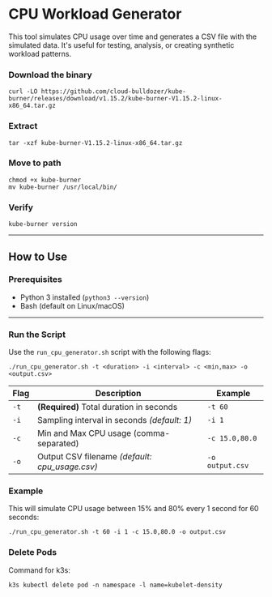 
# CPU Workload Generator

This tool simulates CPU usage over time and generates a CSV file with the simulated data. It's useful for testing, analysis, or creating synthetic workload patterns.

### Download the binary
    curl -LO https://github.com/cloud-bulldozer/kube-burner/releases/download/v1.15.2/kube-burner-V1.15.2-linux-x86_64.tar.gz

### Extract
    tar -xzf kube-burner-V1.15.2-linux-x86_64.tar.gz

### Move to path
    chmod +x kube-burner
    mv kube-burner /usr/local/bin/

### Verify
    kube-burner version

---

##  How to Use

###  Prerequisites

- Python 3 installed (`python3 --version`)
- Bash (default on Linux/macOS)

---

### Run the Script

Use the `run_cpu_generator.sh` script with the following flags:

    ./run_cpu_generator.sh -t <duration> -i <interval> -c <min,max> -o <output.csv>


| Flag | Description                                     | Example         |
| ---- | ----------------------------------------------- | --------------- |
| `-t` | **(Required)** Total duration in seconds        | `-t 60`         |
| `-i` | Sampling interval in seconds *(default: 1)*     | `-i 1`          |
| `-c` | Min and Max CPU usage (comma-separated)         | `-c 15.0,80.0`  |
| `-o` | Output CSV filename *(default: cpu\_usage.csv)* | `-o output.csv` |

### Example
This will simulate CPU usage between 15% and 80% every 1 second for 60 seconds:

    ./run_cpu_generator.sh -t 60 -i 1 -c 15.0,80.0 -o output.csv



### Delete Pods
Command for k3s:

    k3s kubectl delete pod -n namespace -l name=kubelet-density
